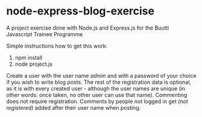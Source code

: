 # node-express-blog-exercise
A project exercise done with Node.js and Express.js for the Buutti Javascript Trainee Programme

Simple instructions how to get this work:

1. npm install
1. node project.js


Create a user with the user name *admin* and with a password of your choice if you wish to write blog posts. The rest of the registration data is optional, as it is with every created user - although the user names are unique (in other words: once taken, no other user can use that name). Commenting does not require registration. Comments by people not logged in get *(not registered)* added after their user name when posting.